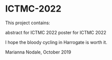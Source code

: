 # ICTMC-2022
This project contains:

abstract for ICTMC 2022
poster for ICTMC 2022

I hope the bloody cycling in Harrogate is worth it.

Marianna Nodale, October 2019
